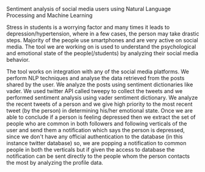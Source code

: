 Sentiment analysis of social media users using Natural Language Processing and Machine Learning

Stress in students is a worrying factor and many times it leads to depression/hypertension, where in a few cases, the person may take drastic steps. Majority of the people use smartphones and are very active on social media. The tool we are working on is used to understand the psychological and emotional state of the people(/students) by analyzing their social media behavior.

The tool works on integration with any of the social media platforms. We perform NLP techniques and analyse the data retrieved from the posts shared by the user. We analyze the posts using sentiment dictionaries like vader.  We used twitter API called tweepy to collect the tweets and we performed sentiment analysis using vader sentiment dictionary. We analyze the recent tweets of a person and we give high priority to the most recent tweet (by the person) in determining his/her  emotional state. Once we are able to conclude if a person is feeling depressed then we extract the set of people who are common in both followers and following verticals of the user and send them a notification which says the person is depressed, since we don't have any official authentication to the database (in this instance twitter database)  so, we are popping a notification to common people in both the verticals but if given the access to database the notification can be sent directly to the people whom the person contacts the 
most by analyzing the profile data.

